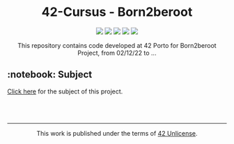 <h1 align="center">
	42-Cursus - Born2beroot
</h1>

<p align="center">
	<img src="https://img.shields.io/badge/score-not%20submitted-red" />
	<img src="https://img.shields.io/github/languages/code-size/lbordonal/01-Born2beroot" />
	<img src="https://img.shields.io/github/languages/count/lbordonal/01-Born2beroot" />
	<img src="https://img.shields.io/github/languages/top/lbordonal/01-Born2beroot" />
	<img src="https://img.shields.io/github/last-commit/lbordonal/01-Born2beroot" />
</p>

<p align="center">
This repository contains code developed at 42 Porto for Born2beroot Project, from 02/12/22 to ...
</p>

<h2 align="left">
	 :notebook: Subject
</h2>
<a href="https://github.com/lbordonal/01-Born2beroot/blob/main/Subject/en.subject.pdf">Click here</a> for the subject of this project.
<br /><br />


<br />
<br />
<hr/>
<p align="center">
This work is published under the terms of <a href="https://github.com/gcamerli/42unlicense">42 Unlicense</a>. 
</p>
